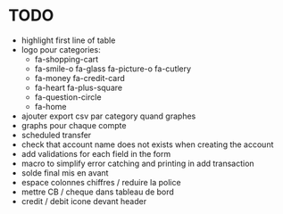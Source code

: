 # TODO
- highlight first line of table
- logo pour categories:
	- fa-shopping-cart
	- fa-smile-o  fa-glass fa-picture-o fa-cutlery
	- fa-money fa-credit-card
	- fa-heart fa-plus-square
	- fa-question-circle
	- fa-home
- ajouter export csv par category quand graphes
- graphs pour chaque compte
- scheduled transfer
- check that account name does not exists when creating the account
- add validations for each field in the form
- macro to simplify error catching and printing in add transaction
- solde final mis en avant
- espace colonnes chiffres / reduire la police
- mettre CB / cheque dans tableau de bord
- credit / debit icone devant header
